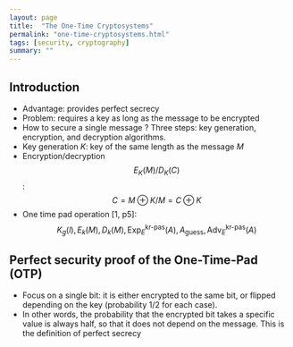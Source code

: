 ```yaml
---
layout: page
title:  "The One-Time Cryptosystems"
permalink: "one-time-cryptosystems.html"
tags: [security, cryptography]
summary: ""
---
```


## Introduction
* Advantage: provides perfect secrecy
* Problem: requires a key as long as the message to be encrypted
* How to secure a single message ? Three steps: key generation, encryption,
  and decryption algorithms.
* Key generation *K*: key of the same length as the message *M*
* Encryption/decryption $$E_K(M) / D_K(C)$$: $$C = M \oplus K / M = C \oplus K$$
* One time pad operation [1, p5]: $$K_g(l), E_k(M), D_k(M), \text{Exp}_E^\text{kr-pas}(A), A_\text{guess}, \text{Adv}_E^\text{kr-pas}(A) $$


## Perfect security proof of the One-Time-Pad (OTP)
* Focus on a single bit: it is either encrypted to the same bit, or flipped
  depending on the key (probability 1/2 for each case).
* In other words, the probability that the encrypted bit takes a specific value
  is always half, so that it does not depend on the message. This is the
  definition of perfect secrecy
